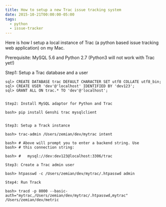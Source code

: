 ```yaml
---
title: How to setup a new Trac issue tracking system
date: 2015-10-21T00:00:00-05:00
tags:
  - python
  - issue-tracker
---
```

Here is how I setup a local instance of Trac (a python based issue tracking web application) on my Mac.

Prerequisite: MySQL 5.6 and Python 2.7 (Python3 will not work with Trac yet!)

Step1: Setup a Trac database and a user

    sql> CREATE DATABASE trac DEFAULT CHARACTER SET utf8 COLLATE utf8_bin;
    sql> CREATE USER 'dev'@'localhost' IDENTIFIED BY 'dev123';
    sql> GRANT ALL ON trac.* TO 'dev'@'localhost';
    

    Step2: Install MySQL adaptor for Python and Trac

    bash> pip install Genshi trac mysqlclient
    

    Step3: Setup a Track instance

    bash> trac-admin /Users/zemian/dev/mytrac intent

    bash> # Above will prompt you to enter a backend string. Use
    bash> # this connection string: 

    bash> #   mysql://dev:dev123@localhost:3306/trac

    Step3: Create a Trac admin user

    bash> htpasswd -c /Users/zemian/dev/mytrac/.htpasswd admin

    Step4: Run Track

    bash> tracd -p 8000 --basic-auth="mytrac,/Users/zemian/dev/mytrac/.htpasswd,mytrac" /Users/zemian/dev/metric
